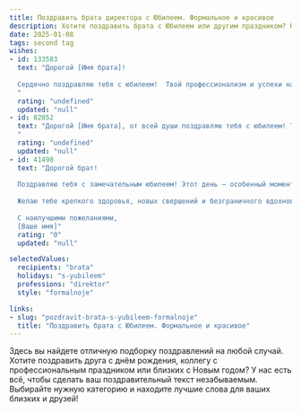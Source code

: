 ```yaml
---
title: Поздравить брата директора с Юбилеем. Формальное и красивое
description: Хотите поздравить брата с Юбилеем или другим праздником? Наш ИИ создаст незабываемое поздравление, а вы обязательно выделитесь среди других.  
date: 2025-01-08
tags: second tag
wishes:
- id: 133583
  text: "Дорогой [Имя брата]!
  
  Сердечно поздравляю тебя с юбилеем!  Твой профессионализм и успехи на посту директора вызывают искреннее восхищение.  Желаю тебе дальнейших высот в карьере, крепкого здоровья, благополучия и семейного счастья. Пусть каждый новый день будет наполнен радостью и успехами!  С юбилеем!
  "
  rating: "undefined"
  updated: "null"
- id: 82052
  text: "Дорогой [Имя брата], от всей души поздравляю тебя с юбилеем! Твой профессионализм, лидерские качества и умение вести за собой команду — все это  приносит свои плоды. Желаю тебе дальнейших успехов на директорском посту, достижения намеченных целей, крепкого здоровья и благополучия!
  "
  rating: "undefined"
  updated: "null"
- id: 41498
  text: "Дорогой брат!
  
  Поздравляю тебя с замечательным юбилеем! Этот день — особенный момент в твоей жизни, когда можно подвести итоги, вспомнить лучшие достижения и смело смотреть в будущее. Твоя работа на посту директора заслуживает восхищения: благодаря твоему умению руководить, принимать сложные решения и вдохновлять команду, вы достигли значительных успехов.
  
  Желаю тебе крепкого здоровья, новых свершений и безграничного вдохновения. Пусть каждый день приносит радость и удовлетворение, а впереди открываются только самые светлые перспективы. Ты — пример для многих, и я горжусь тем, что у меня есть такой замечательный брат.
  
  С наилучшими пожеланиями,
  [Ваше имя]"
  rating: "0"
  updated: "null"

selectedValues:
  recipients: "brata"
  holidays: "s-yubileem"
  professions: "direktor"
  style: "formalnoje"

links:
- slug: "pozdravit-brata-s-yubileem-formalnoje"
  title: "Поздравить брата с Юбилеем. Формальное и красивое"
---
```


Здесь вы найдете отличную подборку поздравлений на любой случай. 
Хотите поздравить друга с днём рождения, коллегу с профессиональным праздником или близких с Новым годом? У нас есть всё, чтобы сделать ваш поздравительный текст незабываемым. Выбирайте нужную категорию и находите лучшие слова для ваших близких и друзей!
